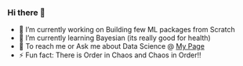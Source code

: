 ### Hi there 👋

- 🔭 I’m currently working on Building few ML packages from Scratch 
- 🌱 I’m currently learning Bayesian (its really good for health)
- 💬 To reach me or Ask me about Data Science @ [My Page](www.jitinkapila.com)
- ⚡ Fun fact: There is Order in Chaos and Chaos in Order!!
